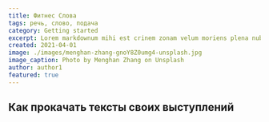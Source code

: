 ```yaml
---
title: Фитнес Слова
tags: речь, слово, подача
category: Getting started
excerpt: Lorem markdownum mihi est crinem zonam velum moriens plena nubila folio inde magis secrevit.
created: 2021-04-01
image: ./images/menghan-zhang-gnoY8Z0umg4-unsplash.jpg
image_caption: Photo by Menghan Zhang on Unsplash
author: author1
featured: true
---
```


## Как прокачать тексты своих выступлений

